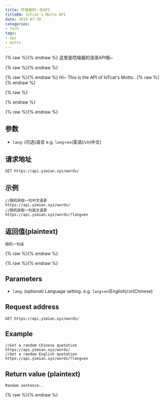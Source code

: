 ```yaml
---
title: 呓喵酱的一言API
titleEN: IoTcat's Motto API
date: 2019-07-30
categories:
- tech
tags:
- api
- motto
---
```



{% raw %}<span class=".zh">{% endraw %}
这里是呓喵酱的语录API哦~

{% raw %}</span>{% endraw %}


{% raw %}<span class=".en">{% endraw %}
Hi~ This is the API of IoTcat's Motto..
{% raw %}</span>{% endraw %}


<!--more-->

{% raw %}
<script>
	session.onload(function(){
		if(page.tran.getLang() == 'en'){
			tips.warning({
				title: 'Caution',
				position: 'topRight',
				message: 'This page was translated by Machine!!',
				buttons: [['<button>Show Original Page</button>', function (instance, toast) {
					page.tran.setLang('zh');
             		instance.hide({ transitionOut: 'fadeOut' }, toast, 'button');
        		}, true]]
			});
		}
	});
</script>
{% endraw %}

{% raw %}<span class=".zh">{% endraw %}

## 参数 
 - `lang`: (可选)语言 e.g. `lang`=`en`(英语)/`zh`(中文)


## 请求地址
````
GET https://api.yimian.xyz/words/
````

## 示例
````
//随机获取一句中文语录
https://api.yimian.xyz/words/
//随机获取一句英文语录
https://api.yimian.xyz/words/?lang=en
````

## 返回值(plaintext)

```
随机一句话
```

{% raw %}</span>{% endraw %}

{% raw %}<span class=".en">{% endraw %}

## Parameters
 - `lang`: (optional) Language setting. e.g. `lang`=`en`(English)/`zh`(Chinese)


## Request address
````
GET https://api.yimian.xyz/words/
````

## Example
````
//Get a random Chinese quotation
https://api.yimian.xyz/words/
//Get a random English quotation
https://api.yimian.xyz/words/?lang=en
````

## Return value (plaintext)

```
Random sentence..
```

{% raw %}</span>{% endraw %}